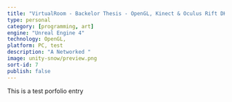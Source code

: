 ```yaml
---
title: "VirtualRoom - Backelor Thesis - OpenGL, Kinect & Oculus Rift DK1"
type: personal
category: [programming, art]
engine: "Unreal Engine 4"
technology: OpenGL, 
platform: PC, test
description: "A Networked "
image: unity-snow/preview.png
sort-id: 7
publish: false
---
```

This is a test porfolio entry
